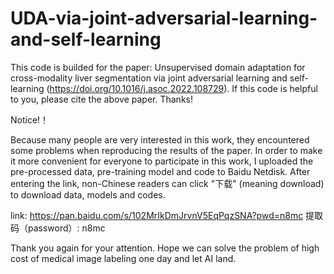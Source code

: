 # UDA-via-joint-adversarial-learning-and-self-learning
This code is builded for the paper: Unsupervised domain adaptation for cross-modality liver segmentation via joint adversarial learning and self-learning (https://doi.org/10.1016/j.asoc.2022.108729).
If this code is helpful to you, please cite the above paper.
Thanks!

Notice!！

Because many people are very interested in this work, they encountered some problems when reproducing the results of the paper. In order to make it more convenient for everyone to participate in this work, I uploaded the pre-processed data, pre-training model and code to Baidu Netdisk. After entering the link, non-Chinese readers can click "下载" (meaning download) to download data, models and codes. 

link: https://pan.baidu.com/s/102MrIkDmJrvnV5EqPqzSNA?pwd=n8mc 提取码（password）: n8mc


Thank you again for your attention. Hope we can solve the problem of high cost of medical image labeling one day and let AI land.
